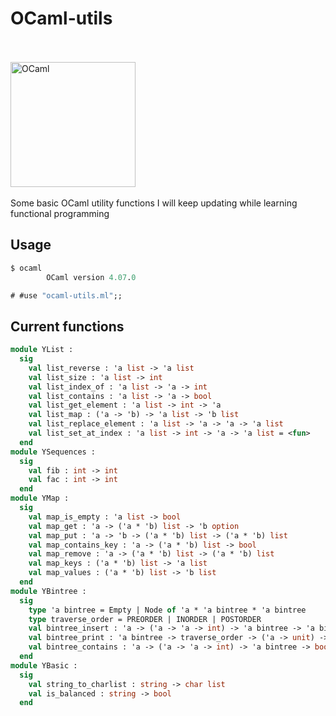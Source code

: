 # OCaml-utils
<br/><br/>
<a href="http://ocaml.org">
  <img src="http://ocaml.org/logo/Colour/PNG/colour-logo.png"
       alt="OCaml"
       width=200px />
</a>
<br/><br/>
Some basic OCaml utility functions I will keep updating while learning functional programming

## Usage
```ocaml
$ ocaml
        OCaml version 4.07.0

# #use "ocaml-utils.ml";;
```

## Current functions

```ocaml
module YList :
  sig
    val list_reverse : 'a list -> 'a list
    val list_size : 'a list -> int
    val list_index_of : 'a list -> 'a -> int
    val list_contains : 'a list -> 'a -> bool
    val list_get_element : 'a list -> int -> 'a
    val list_map : ('a -> 'b) -> 'a list -> 'b list
    val list_replace_element : 'a list -> 'a -> 'a -> 'a list
    val list_set_at_index : 'a list -> int -> 'a -> 'a list = <fun>
  end
module YSequences :
  sig
    val fib : int -> int
    val fac : int -> int
  end
module YMap :
  sig
    val map_is_empty : 'a list -> bool
    val map_get : 'a -> ('a * 'b) list -> 'b option
    val map_put : 'a -> 'b -> ('a * 'b) list -> ('a * 'b) list
    val map_contains_key : 'a -> ('a * 'b) list -> bool
    val map_remove : 'a -> ('a * 'b) list -> ('a * 'b) list
    val map_keys : ('a * 'b) list -> 'a list
    val map_values : ('a * 'b) list -> 'b list
  end
module YBintree :
  sig
    type 'a bintree = Empty | Node of 'a * 'a bintree * 'a bintree
    type traverse_order = PREORDER | INORDER | POSTORDER
    val bintree_insert : 'a -> ('a -> 'a -> int) -> 'a bintree -> 'a bintree
    val bintree_print : 'a bintree -> traverse_order -> ('a -> unit) -> unit
    val bintree_contains : 'a -> ('a -> 'a -> int) -> 'a bintree -> bool
  end
module YBasic :
  sig
    val string_to_charlist : string -> char list
    val is_balanced : string -> bool
  end
```
